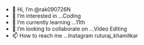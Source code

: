 - 👋 Hi, I’m @rak090726N
- 👀 I’m interested in ...Coding
- 🌱 I’m currently learning ...11th
- 💞️ I’m looking to collaborate on ...Video Editing
- 📫 How to reach me ...Instagram ruturaj_khamitkar

<!---
rak090726N/rak090726N is a ✨ special ✨ repository because its `README.md` (this file) appears on your GitHub profile.
You can click the Preview link to take a look at your changes.
--->
